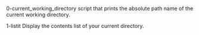 0-current_working_directory
script that prints the absolute path name of the current working directory.

1-listit
Display the contents list of your current directory.
